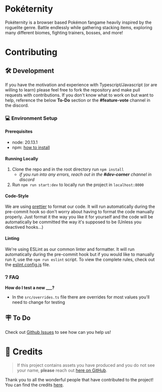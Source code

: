 # Pokéternity

Pokéternity is a browser based Pokémon fangame heavily inspired by the roguelite genre. Battle endlessly while gathering stacking items, exploring many different biomes, fighting trainers, bosses, and more!

# Contributing

## 🛠️ Development

If you have the motivation and experience with Typescript/Javascript (or are willing to learn) please feel free to fork the repository and make pull requests with contributions. If you don't know what to work on but want to help, reference the below **To-Do** section or the **#feature-vote** channel in the discord.

### 💻 Environment Setup

#### Prerequisites

- node: 20.13.1
- npm: [how to install](https://docs.npmjs.com/downloading-and-installing-node-js-and-npm)

#### Running Locally

1. Clone the repo and in the root directory run `npm install`
   - _if you run into any errors, reach out in the **#dev-corner** channel in discord_
2. Run `npm run start:dev` to locally run the project in `localhost:8000`

#### Code-Style

We are using [prettier](https://prettier.io/) to format our code. It will run automatically during the pre-commit hook so don't worry about having to format the code manually properly.
Just format it the way you like it for yourself and the code will be automatically be committed the way it's supposed to be (Unless you deactived hooks...)

#### Linting

We're using ESLint as our common linter and formatter. It will run automatically during the pre-commit hook but if you would like to manually run it, use the `npm run eslint` script. To view the complete rules, check out the [eslint.config.js](./eslint.config.js) file.

<!-- ### 📚 Documentation

You can find the auto-generated documentation [here](https://despair-games.github.io/poketernity/main/index.html).
For information on enemy AI, check out the [enemy-ai.md](./docs/enemy-ai.md) file.
For detailed guidelines on documenting your code, refer to the [comments.md](./docs/comments.md) file. -->

### ❔ FAQ

**How do I test a new **\_\_\_**?**

- In the `src/overrides.ts` file there are overrides for most values you'll need to change for testing

<!-- **How do I retrieve the translations?**

- The translations were moved to the [dedicated translation repository](https://github.com/despair-games/poketernity-locales) and are now applied as a submodule in this project.
- The command to retrieve the translations is `git submodule update --init --recursive`. If you still struggle to get it working, please reach out to #dev-corner channel in Discord. -->

## 🪧 To Do

Check out [Github Issues](https://github.com/despair-games/poketernity/issues) to see how can you help us!

# 📝 Credits

> If this project contains assets you have produced and you do not see your name, **please** reach out [here on GitHub](https://github.com/despair-games/poketernity/issues/new).

Thank you to all the wonderful people that have contributed to the project! You can find the credits [here](./CREDITS.md).
